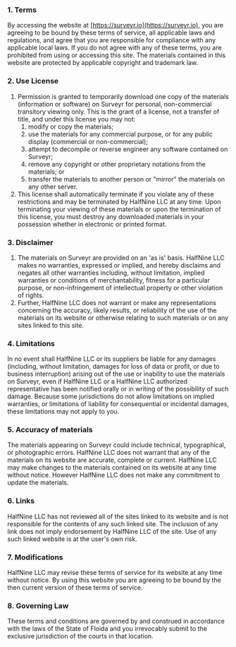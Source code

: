### 1\. Terms

By accessing the website at [https://surveyr.io](https://surveyr.io), you are agreeing to be bound by these terms of service, all applicable laws and regulations, and agree that you are responsible for compliance with any applicable local laws. If you do not agree with any of these terms, you are prohibited from using or accessing this site. The materials contained in this website are protected by applicable copyright and trademark law.

### 2\. Use License

1.  Permission is granted to temporarily download one copy of the materials (information or software) on Surveyr for personal, non-commercial transitory viewing only. This is the grant of a license, not a transfer of title, and under this license you may not:
    1.  modify or copy the materials;
    2.  use the materials for any commercial purpose, or for any public display (commercial or non-commercial);
    3.  attempt to decompile or reverse engineer any software contained on Surveyr;
    4.  remove any copyright or other proprietary notations from the materials; or
    5.  transfer the materials to another person or "mirror" the materials on any other server.
2.  This license shall automatically terminate if you violate any of these restrictions and may be terminated by HalfNine LLC at any time. Upon terminating your viewing of these materials or upon the termination of this license, you must destroy any downloaded materials in your possession whether in electronic or printed format.

### 3\. Disclaimer

1.  The materials on Surveyr are provided on an 'as is' basis. HalfNine LLC makes no warranties, expressed or implied, and hereby disclaims and negates all other warranties including, without limitation, implied warranties or conditions of merchantability, fitness for a particular purpose, or non-infringement of intellectual property or other violation of rights.
2.  Further, HalfNine LLC does not warrant or make any representations concerning the accuracy, likely results, or reliability of the use of the materials on its website or otherwise relating to such materials or on any sites linked to this site.

### 4\. Limitations

In no event shall HalfNine LLC or its suppliers be liable for any damages (including, without limitation, damages for loss of data or profit, or due to business interruption) arising out of the use or inability to use the materials on Surveyr, even if HalfNine LLC or a HalfNine LLC authorized representative has been notified orally or in writing of the possibility of such damage. Because some jurisdictions do not allow limitations on implied warranties, or limitations of liability for consequential or incidental damages, these limitations may not apply to you.

### 5\. Accuracy of materials

The materials appearing on Surveyr could include technical, typographical, or photographic errors. HalfNine LLC does not warrant that any of the materials on its website are accurate, complete or current. HalfNine LLC may make changes to the materials contained on its website at any time without notice. However HalfNine LLC does not make any commitment to update the materials.

### 6\. Links

HalfNine LLC has not reviewed all of the sites linked to its website and is not responsible for the contents of any such linked site. The inclusion of any link does not imply endorsement by HalfNine LLC of the site. Use of any such linked website is at the user's own risk.

### 7\. Modifications

HalfNine LLC may revise these terms of service for its website at any time without notice. By using this website you are agreeing to be bound by the then current version of these terms of service.

### 8\. Governing Law

These terms and conditions are governed by and construed in accordance with the laws of the State of Floida and you irrevocably submit to the exclusive jurisdiction of the courts in that location.
